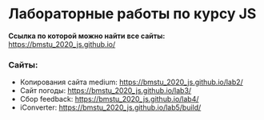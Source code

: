 # Лабораторные работы по курсу JS

**Ссылка по которой можно найти все сайты:** https://bmstu_2020_js.github.io/

### Сайты:
- Копирования сайта medium: https://bmstu_2020_js.github.io/lab2/
- Сайт погоды: https://bmstu_2020_js.github.io/lab3/
- Сбор feedback: https://bmstu_2020_js.github.io/lab4/
- iConverter: https://bmstu_2020_js.github.io/lab5/build/
